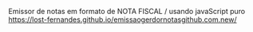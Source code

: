 Emissor de notas em formato de NOTA FISCAL / 
usando javaScript puro 
 https://lost-fernandes.github.io/emissaogerdornotasgithub.com.new/
